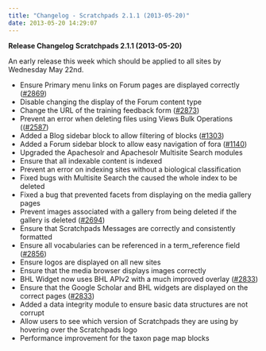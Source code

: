 ```yaml
---
title: "Changelog - Scratchpads 2.1.1 (2013-05-20)"
date: 2013-05-20 14:29:07
---
```


<strong>Release Changelog</strong>
<strong>Scratchpads 2.1.1 (2013-05-20)</strong>

An early release this week which should be applied to all sites by Wednesday May 22nd.

- Ensure Primary menu links on Forum pages are displayed correctly (<a href="http://support.scratchpads.eu/issues/2869">#2869</a>)
- Disable changing the display of the Forum content type
- Change the URL of the training feedback form (<a href="http://support.scratchpads.eu/issues/2873">#2873</a>)
- Prevent an error when deleting files using Views Bulk Operations ((<a href="http://support.scratchpads.eu/issues/2587">#2587</a>)
- Added a Blog sidebar block to allow filtering of blocks (<a href="http://support.scratchpads.eu/issues/1303">#1303</a>)
- Added a Forum sidebar block to allow easy navigation of fora (<a href="http://support.scratchpads.eu/issues/1140">#1140</a>)
- Upgraded the Apachesolr and Apachesolr Multisite Search modules
- Ensure that all indexable content is indexed
- Prevent an error on indexing sites without a biological classification
- Fixed bugs with Multisite Search the caused the whole index to be deleted
- Fixed a bug that prevented facets from displaying on the media gallery pages
- Prevent images associated with a gallery from being deleted if the gallery is deleted (<a href="http://support.scratchpads.eu/issues/2694">#2694</a>)
- Ensure that Scratchpads Messages are correctly and consistently formatted
- Ensure all vocabularies can be referenced in a term_reference field (<a href="http://support.scratchpads.eu/issues/2856">#2856</a>)
- Ensure logos are displayed on all new sites
- Ensure that the media browser displays images correctly
- BHL Widget now uses BHL APIv2 with a much improved overlay (<a href="http://support.scratchpads.eu/issues/2833">#2833</a>)
- Ensure that the Google Scholar and BHL widgets are displayed on the correct pages (<a href="http://support.scratchpads.eu/issues/2833">#2833</a>)
- Added a data integrity module to ensure basic data structures are not corrupt
- Allow users to see which version of Scratchpads they are using by hovering over the Scratchpads logo
- Performance improvement for the taxon page map blocks
